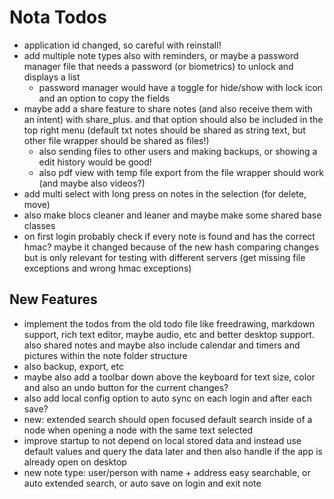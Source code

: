 # Nota Todos 

- application id changed, so careful with reinstall! 
- add multiple note types also with reminders, or maybe a password manager file that needs a password (or biometrics)
  to unlock and displays a list 
  - password manager would have a toggle for hide/show with lock icon and an option to copy the fields
- maybe add a share feature to share notes (and also receive them with an intent) with share_plus. and that option 
  should also be included in the top right menu (default txt notes should be shared as string text, but other file 
  wrapper should be shared as files!)
  - also sending files to other users and making backups, or showing a edit history would be good! 
  - also pdf view with temp file export from the file wrapper should work (and maybe also videos?)
- add multi select with long press on notes in the selection (for delete, move) 
- also make blocs cleaner and leaner and maybe make some shared base classes
- on first login probably check if every note is found and has the correct hmac? maybe it changed because of the new 
  hash comparing changes but is only relevant for testing with different servers (get missing file exceptions and 
  wrong hmac exceptions)

## New Features 

- implement the todos from the old todo file like freedrawing, markdown support, rich text editor, maybe audio, etc 
  and better desktop support. also shared notes and maybe also include calendar and timers and pictures within the 
  note folder structure
- also backup, export, etc 
- maybe also add a toolbar down above the keyboard for text size, color and also an undo button for the current 
  changes? 
- also add local config option to auto sync on each login and after each save?
- new: extended search should open focused default search inside of a node when opening a node with the same text 
  selected
- improve startup to not depend on local stored data and instead use default values and query the data later and 
  then also handle if the app is already open on desktop 
- new note type: user/person with name + address easy searchable, or auto extended search, or auto save on login and 
  exit note

